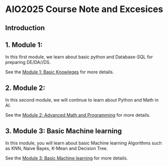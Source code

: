 # AIO2025 Course Note and Excesices

## Introduction

## 1. Module 1: 

In this first module, we learn about basic python and Database-SQL for preparing DE/DA//DS.


See the [Module 1: Basic Knowleges](Module-01-Basic-Knowlege/README.md) for more details.

## 2. Module 2:

In this second module, we will continue to learn about Python and Math in AI.

See the [Module 2: Advanced Math and Programming](Module-02-Advances-Math-Programming/README.md) for more details.

## 3. Module 3: Basic Machine learning

In this module, you will learn about basic Machine learning Algorithms such as KNN, Naive Bayes, K-Mean and Decision Tree.

See the [Module 3: Basic Machine learning](Module-03-Basic-ML/README.md) for more details.
